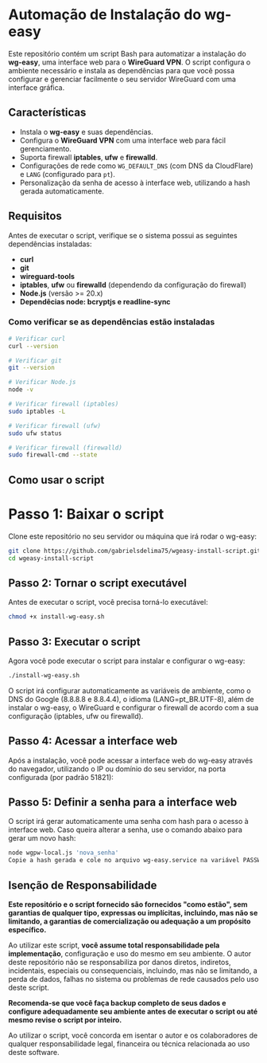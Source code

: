 # Automação de Instalação do wg-easy

Este repositório contém um script Bash para automatizar a instalação do **wg-easy**, uma interface web para o **WireGuard VPN**. O script configura o ambiente necessário e instala as dependências para que você possa configurar e gerenciar facilmente o seu servidor WireGuard com uma interface gráfica.

## Características

- Instala o **wg-easy** e suas dependências.
- Configura o **WireGuard VPN** com uma interface web para fácil gerenciamento.
- Suporta firewall **iptables**, **ufw** e **firewalld**.
- Configurações de rede como `WG_DEFAULT_DNS` (com DNS da CloudFlare) e `LANG` (configurado para `pt`).
- Personalização da senha de acesso à interface web, utilizando a hash gerada automaticamente.

## Requisitos

Antes de executar o script, verifique se o sistema possui as seguintes dependências instaladas:

- **curl**
- **git**
- **wireguard-tools**
- **iptables**, **ufw** ou **firewalld** (dependendo da configuração do firewall)
- **Node.js** (versão >= 20.x)
- **Dependêcias node: bcryptjs e readline-sync**

### Como verificar se as dependências estão instaladas

```bash
# Verificar curl
curl --version

# Verificar git
git --version

# Verificar Node.js
node -v

# Verificar firewall (iptables)
sudo iptables -L

# Verificar firewall (ufw)
sudo ufw status

# Verificar firewall (firewalld)
sudo firewall-cmd --state
```
## Como usar o script
# Passo 1: Baixar o script
Clone este repositório no seu servidor ou máquina que irá rodar o wg-easy:

```bash
git clone https://github.com/gabrielsdelima75/wgeasy-install-script.git
cd wgeasy-install-script
```
## Passo 2: Tornar o script executável
Antes de executar o script, você precisa torná-lo executável:

```bash
chmod +x install-wg-easy.sh
```

## Passo 3: Executar o script
Agora você pode executar o script para instalar e configurar o wg-easy:

```bash
./install-wg-easy.sh
```
O script irá configurar automaticamente as variáveis de ambiente, como o DNS do Google (8.8.8.8 e 8.8.4.4), o idioma (LANG=pt_BR.UTF-8), além de instalar o wg-easy, o WireGuard e configurar o firewall de acordo com a sua configuração (iptables, ufw ou firewalld).

## Passo 4: Acessar a interface web
Após a instalação, você pode acessar a interface web do wg-easy através do navegador, utilizando o IP ou domínio do seu servidor, na porta configurada (por padrão 51821):

## Passo 5: Definir a senha para a interface web
O script irá gerar automaticamente uma senha com hash para o acesso à interface web. Caso queira alterar a senha, use o comando abaixo para gerar um novo hash:

```bash
node wgpw-local.js 'nova_senha'
Copie a hash gerada e cole no arquivo wg-easy.service na variável PASSWORD_HASH para atualizar a senha.
```

## Isenção de Responsabilidade

**Este repositório e o script fornecido são fornecidos "como estão", sem garantias de qualquer tipo, expressas ou implícitas, incluindo, mas não se limitando, a garantias de comercialização ou adequação a um propósito específico.**

Ao utilizar este script, **você assume total responsabilidade pela implementação**, configuração e uso do mesmo em seu ambiente. O autor deste repositório não se responsabiliza por danos diretos, indiretos, incidentais, especiais ou consequenciais, incluindo, mas não se limitando, a perda de dados, falhas no sistema ou problemas de rede causados pelo uso deste script.

**Recomenda-se que você faça backup completo de seus dados e configure adequadamente seu ambiente antes de executar o script ou até mesmo revise o script por inteiro.**

Ao utilizar o script, você concorda em isentar o autor e os colaboradores de qualquer responsabilidade legal, financeira ou técnica relacionada ao uso deste software.